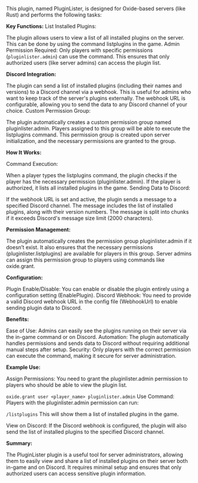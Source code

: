 This plugin, named PluginLister, is designed for Oxide-based servers (like Rust) and performs the following tasks:

**Key Functions:**
List Installed Plugins:

The plugin allows users to view a list of all installed plugins on the server. This can be done by using the command listplugins in the game.
Admin Permission Required:
Only players with specific permissions (`pluginlister.admin`) can use the command. This ensures that only authorized users (like server admins) can access the plugin list.

**Discord Integration:**

The plugin can send a list of installed plugins (including their names and versions) to a Discord channel via a webhook. This is useful for admins who want to keep track of the server's plugins externally.
The webhook URL is configurable, allowing you to send the data to any Discord channel of your choice.
Custom Permission Group:

The plugin automatically creates a custom permission group named pluginlister.admin. Players assigned to this group will be able to execute the listplugins command.
This permission group is created upon server initialization, and the necessary permissions are granted to the group.

**How It Works:**

Command Execution:

When a player types the listplugins command, the plugin checks if the player has the necessary permission (pluginlister.admin). If the player is authorized, it lists all installed plugins in the game.
Sending Data to Discord:

If the webhook URL is set and active, the plugin sends a message to a specified Discord channel. The message includes the list of installed plugins, along with their version numbers.
The message is split into chunks if it exceeds Discord's message size limit (2000 characters).

**Permission Management:**

The plugin automatically creates the permission group pluginlister.admin if it doesn’t exist. It also ensures that the necessary permissions (pluginlister.listplugins) are available for players in this group.
Server admins can assign this permission group to players using commands like oxide.grant.

**Configuration:**

Plugin Enable/Disable:
You can enable or disable the plugin entirely using a configuration setting (EnablePlugin).
Discord Webhook:
You need to provide a valid Discord webhook URL in the config file (WebhookUrl) to enable sending plugin data to Discord.

**Benefits:**

Ease of Use: Admins can easily see the plugins running on their server via the in-game command or on Discord.
Automation: The plugin automatically handles permissions and sends data to Discord without requiring additional manual steps after setup.
Security: Only players with the correct permission can execute the command, making it secure for server administration.

**Example Use:**

Assign Permissions: You need to grant the pluginlister.admin permission to players who should be able to view the plugin list.


`oxide.grant user <player_name> pluginlister.admin`
Use Command: Players with the pluginlister.admin permission can run:

`/listplugins`
This will show them a list of installed plugins in the game.

View on Discord: If the Discord webhook is configured, the plugin will also send the list of installed plugins to the specified Discord channel.

**Summary:**

The PluginLister plugin is a useful tool for server administrators, allowing them to easily view and share a list of installed plugins on their server both in-game and on Discord. It requires minimal setup and ensures that only authorized users can access sensitive plugin information.